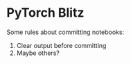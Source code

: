 # PyTorch Blitz
Some rules about committing notebooks:
1. Clear output before committing
2. Maybe others?